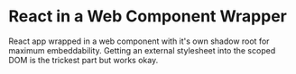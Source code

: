 # React in a Web Component Wrapper

React app wrapped in a web component with it's own shadow root for maximum embeddability. Getting an external stylesheet into the scoped DOM is the trickest part but works okay.

